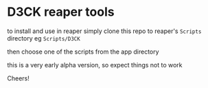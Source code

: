 # D3CK reaper tools

to install and use in reaper simply clone this repo to reaper's `Scripts` directory
eg `Scripts/D3CK`

then choose one of the scripts from the app directory

this is a very early alpha version, so expect things not to work

Cheers!